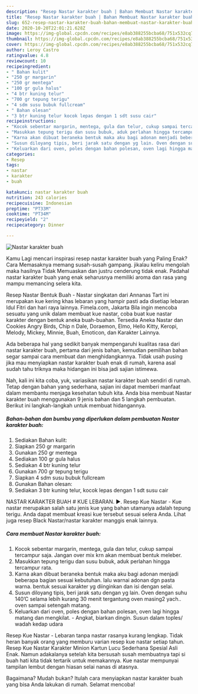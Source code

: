 ```yaml
---
description: "Resep Nastar karakter buah | Bahan Membuat Nastar karakter buah Yang Enak Dan Mudah"
title: "Resep Nastar karakter buah | Bahan Membuat Nastar karakter buah Yang Enak Dan Mudah"
slug: 652-resep-nastar-karakter-buah-bahan-membuat-nastar-karakter-buah-yang-enak-dan-mudah
date: 2020-10-20T22:01:21.628Z
image: https://img-global.cpcdn.com/recipes/e8ab388255bcba68/751x532cq70/nastar-karakter-buah-foto-resep-utama.jpg
thumbnail: https://img-global.cpcdn.com/recipes/e8ab388255bcba68/751x532cq70/nastar-karakter-buah-foto-resep-utama.jpg
cover: https://img-global.cpcdn.com/recipes/e8ab388255bcba68/751x532cq70/nastar-karakter-buah-foto-resep-utama.jpg
author: Leroy Castro
ratingvalue: 4.8
reviewcount: 10
recipeingredient:
- " Bahan kulit"
- "250 gr margarin"
- "250 gr mentega"
- "100 gr gula halus"
- "4 btr kuning telur"
- "700 gr tepung terigu"
- "4 sdm susu bubuk fullcream"
- " Bahan olesan"
- "3 btr kuning telur kocok lepas dengan 1 sdt susu cair"
recipeinstructions:
- "Kocok sebentar margarin, mentega, gula dan telur, cukup sampai tercampur saja. Jangan over mix krn akan membuat bentuk meleber."
- "Masukkan tepung terigu dan susu bubuk, aduk perlahan hingga tercampur rata."
- "Karna akan dibuat beraneka bentuk maka aku bagi adonan menjadi beberapa bagian sesuai kebutuhan. lalu warnai adonan dgn pasta warna. bentuk sesuai karakter yg diinginkan dan isi dengan selai."
- "Susun diloyang tipis, beri jarak satu dengan yg lain. Oven dengan suhu 140’C selama lebih kurang 30 menit tergantung oven masing2 yach.. oven sampai setengah matang."
- "Keluarkan dari oven, poles dengan bahan polesan, oven lagi hingga matang dan mengkilat.  Angkat, biarkan dingin. Susun dalam toples/ wadah kedap udara"
categories:
- Resep
tags:
- nastar
- karakter
- buah

katakunci: nastar karakter buah 
nutrition: 243 calories
recipecuisine: Indonesian
preptime: "PT33M"
cooktime: "PT34M"
recipeyield: "2"
recipecategory: Dinner

---
```



![Nastar karakter buah](https://img-global.cpcdn.com/recipes/e8ab388255bcba68/751x532cq70/nastar-karakter-buah-foto-resep-utama.jpg)

Kamu Lagi mencari inspirasi resep nastar karakter buah yang Paling Enak? Cara Memasaknya memang susah-susah gampang. jikalau keliru mengolah maka hasilnya Tidak Memuaskan dan justru cenderung tidak enak. Padahal nastar karakter buah yang enak seharusnya memiliki aroma dan rasa yang mampu memancing selera kita.

Resep Nastar Bentuk Buah - Nastar singkatan dari Annanas Tart ini merupakan kue kering khas lebaran yang hampir pasti ada disetiap lebaran Idul Fitri dan hari raya lainnya. Fimela.com, Jakarta Bila ingin mencoba sesuatu yang unik dalam membuat kue nastar, coba buat kue nastar karakter dengan bentuk aneka buah-buahan. Tersedia Aneka Nastar dan Cookies Angry Birds, Chip n Dale, Doraemon, Elmo, Hello Kitty, Keropi, Melody, Mickey, Minnie, Buah, Emoticon, dan Karakter Lainnya.

Ada beberapa hal yang sedikit banyak mempengaruhi kualitas rasa dari nastar karakter buah, pertama dari jenis bahan, kemudian pemilihan bahan segar sampai cara membuat dan menghidangkannya. Tidak usah pusing jika mau menyiapkan nastar karakter buah enak di rumah, karena asal sudah tahu triknya maka hidangan ini bisa jadi sajian istimewa.


Nah, kali ini kita coba, yuk, variasikan nastar karakter buah sendiri di rumah. Tetap dengan bahan yang sederhana, sajian ini dapat memberi manfaat dalam membantu menjaga kesehatan tubuh kita. Anda bisa membuat Nastar karakter buah menggunakan 9 jenis bahan dan 5 langkah pembuatan. Berikut ini langkah-langkah untuk membuat hidangannya.

<!--inarticleads1-->

##### Bahan-bahan dan bumbu yang diperlukan dalam pembuatan Nastar karakter buah:

1. Sediakan  Bahan kulit:
1. Siapkan 250 gr margarin
1. Gunakan 250 gr mentega
1. Sediakan 100 gr gula halus
1. Sediakan 4 btr kuning telur
1. Gunakan 700 gr tepung terigu
1. Siapkan 4 sdm susu bubuk fullcream
1. Gunakan  Bahan olesan:
1. Sediakan 3 btr kuning telur, kocok lepas dengan 1 sdt susu cair


NASTAR KARAKTER BUAH # KUE LEBARAN. ►. Resep Kue Nastar - Kue nastar merupakan salah satu jenis kue yang bahan utamanya adalah tepung terigu. Anda dapat membuat kreasi kue tersebut sesuai selera Anda. Lihat juga resep Black Nastar/nastar karakter manggis enak lainnya. 

<!--inarticleads2-->

##### Cara membuat Nastar karakter buah:

1. Kocok sebentar margarin, mentega, gula dan telur, cukup sampai tercampur saja. Jangan over mix krn akan membuat bentuk meleber.
1. Masukkan tepung terigu dan susu bubuk, aduk perlahan hingga tercampur rata.
1. Karna akan dibuat beraneka bentuk maka aku bagi adonan menjadi beberapa bagian sesuai kebutuhan. lalu warnai adonan dgn pasta warna. bentuk sesuai karakter yg diinginkan dan isi dengan selai.
1. Susun diloyang tipis, beri jarak satu dengan yg lain. Oven dengan suhu 140’C selama lebih kurang 30 menit tergantung oven masing2 yach.. oven sampai setengah matang.
1. Keluarkan dari oven, poles dengan bahan polesan, oven lagi hingga matang dan mengkilat.  - Angkat, biarkan dingin. Susun dalam toples/ wadah kedap udara


Resep Kue Nastar - Lebaran tanpa nastar rasanya kurang lengkap. Tidak heran banyak orang yang memburu varian resep kue nastar setiap tahun. Resep Kue Nastar Karakter Minion Kartun Lucu Sederhana Spesial Asli Enak. Namun adakalanya setelah kita bersusah susah membuatnya tapi si buah hati kita tidak tertarik untuk memakannya. Kue nastar mempunyai tampilan lembut dengan hiasan selai nanas di atasnya. 

Bagaimana? Mudah bukan? Itulah cara menyiapkan nastar karakter buah yang bisa Anda lakukan di rumah. Selamat mencoba!
